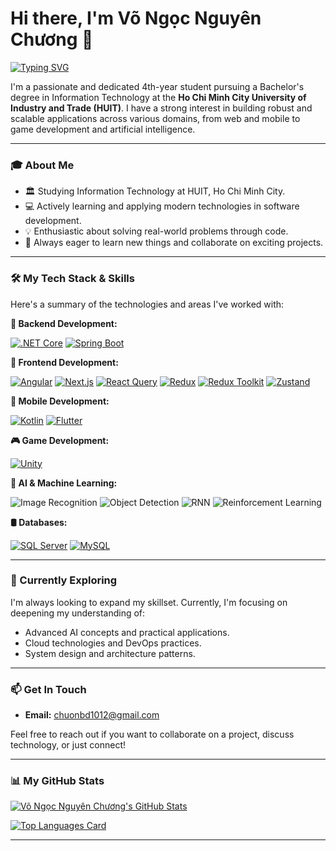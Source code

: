 # Hi there, I'm Võ Ngọc Nguyên Chương 👋

<a href="https://git.io/typing-svg"><img src="https://readme-typing-svg.demolab.com?font=Fira+Code&pause=1000&color=00BFFF&width=435&lines=4th-Year+IT+Student+at+HUIT;Full-Stack+Developer;Mobile+App+Developer+(Kotlin+%26+Flutter);Game+Dev+Enthusiast+(Unity);AI+%26+Machine+Learning+Explorer" alt="Typing SVG" /></a>

I'm a passionate and dedicated 4th-year student pursuing a Bachelor's degree in Information Technology at the **Ho Chi Minh City University of Industry and Trade (HUIT)**. I have a strong interest in building robust and scalable applications across various domains, from web and mobile to game development and artificial intelligence.

---

### 🎓 About Me

*   🏛️ Studying Information Technology at HUIT, Ho Chi Minh City.
*   💻 Actively learning and applying modern technologies in software development.
*   💡 Enthusiastic about solving real-world problems through code.
*   🚀 Always eager to learn new things and collaborate on exciting projects.

---

### 🛠️ My Tech Stack & Skills

Here's a summary of the technologies and areas I've worked with:

**🚀 Backend Development:**
<p align="left">
  <a href="https://dotnet.microsoft.com/apps/aspnet" target="_blank" rel="noreferrer"><img src="https://img.shields.io/badge/.NET-512BD4?style=for-the-badge&logo=dotnet&logoColor=white" alt=".NET Core"/></a>
  <a href="https://spring.io/projects/spring-boot" target="_blank" rel="noreferrer"><img src="https://img.shields.io/badge/Spring_Boot-6DB33F?style=for-the-badge&logo=spring&logoColor=white" alt="Spring Boot"/></a>
</p>

**🎨 Frontend Development:**
<p align="left">
  <a href="https://angular.io" target="_blank" rel="noreferrer"><img src="https://img.shields.io/badge/Angular-DD0031?style=for-the-badge&logo=angular&logoColor=white" alt="Angular"/></a>
  <a href="https://nextjs.org/" target="_blank" rel="noreferrer"><img src="https://img.shields.io/badge/Next.js-000000?style=for-the-badge&logo=nextdotjs&logoColor=white" alt="Next.js"/></a>
  <a href="https://reactjs.org/" target="_blank" rel="noreferrer"><img src="https://img.shields.io/badge/React_Query-FF4154?style=for-the-badge&logo=reactquery&logoColor=white" alt="React Query"/></a>
  <a href="https://redux.js.org" target="_blank" rel="noreferrer"><img src="https://img.shields.io/badge/Redux-764ABC?style=for-the-badge&logo=redux&logoColor=white" alt="Redux"/></a>
  <a href="https://redux-toolkit.js.org/" target="_blank" rel="noreferrer"><img src="https://img.shields.io/badge/Redux_Toolkit-764ABC?style=for-the-badge&logo=redux&logoColor=white" alt="Redux Toolkit"/></a>
  <a href="https://zustand-demo.pmnd.rs/" target="_blank" rel="noreferrer"><img src="https://img.shields.io/badge/Zustand-000000?style=for-the-badge&logo=react&logoColor=white" alt="Zustand"/></a> <!-- Using React logo as placeholder -->
</p>

**📱 Mobile Development:**
<p align="left">
  <a href="https://kotlinlang.org" target="_blank" rel="noreferrer"><img src="https://img.shields.io/badge/Kotlin-7F52FF?style=for-the-badge&logo=kotlin&logoColor=white" alt="Kotlin"/></a>
  <a href="https://flutter.dev" target="_blank" rel="noreferrer"><img src="https://img.shields.io/badge/Flutter-02569B?style=for-the-badge&logo=flutter&logoColor=white" alt="Flutter"/></a>
</p>

**🎮 Game Development:**
<p align="left">
  <a href="https://unity.com/" target="_blank" rel="noreferrer"><img src="https://img.shields.io/badge/Unity-100000?style=for-the-badge&logo=unity&logoColor=white" alt="Unity"/></a>
</p>

**🧠 AI & Machine Learning:**
<p align="left">
  <img src="https://img.shields.io/badge/Image_Recognition-FF7F0E?style=for-the-badge&logo=opencv&logoColor=white" alt="Image Recognition"/> <!-- Using OpenCV logo as related -->
  <img src="https://img.shields.io/badge/Object_Detection-4CAF50?style=for-the-badge&logo=tensorflow&logoColor=white" alt="Object Detection"/> <!-- Using TensorFlow logo as related -->
  <img src="https://img.shields.io/badge/RNN-8E44AD?style=for-the-badge" alt="RNN"/>
  <img src="https://img.shields.io/badge/Reinforcement_Learning-3498DB?style=for-the-badge" alt="Reinforcement Learning"/>
</p>

**🛢️ Databases:**
<p align="left">
  <a href="https://www.microsoft.com/sql-server" target="_blank" rel="noreferrer"><img src="https://img.shields.io/badge/SQL_Server-CC2927?style=for-the-badge&logo=microsoftsqlserver&logoColor=white" alt="SQL Server"/></a>
  <a href="https://www.mysql.com/" target="_blank" rel="noreferrer"><img src="https://img.shields.io/badge/MySQL-4479A1?style=for-the-badge&logo=mysql&logoColor=white" alt="MySQL"/></a>
</p>

---

### 🌱 Currently Exploring

I'm always looking to expand my skillset. Currently, I'm focusing on deepening my understanding of:

*   Advanced AI concepts and practical applications.
*   Cloud technologies and DevOps practices.
*   System design and architecture patterns.

---

### 📫 Get In Touch

*   **Email:** [chuonbd1012@gmail.com](mailto:chuongbd1012@gmail.com)


Feel free to reach out if you want to collaborate on a project, discuss technology, or just connect!

---

### 📊 My GitHub Stats

[![Võ Ngọc Nguyên Chương's GitHub Stats](https://github-readme-stats.vercel.app/api?username=chuong1210&show_icons=true&theme=radical&hide_border=true&count_private=true)](https://github.com/chuong1210)

[![Top Languages Card](https://github-readme-stats.vercel.app/api/top-langs/?username=chuong1210&layout=compact&theme=radical&hide_border=true&langs_count=8)](https://github.com/chuong1210)

---
